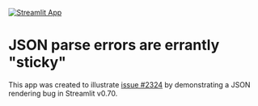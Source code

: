 [![Streamlit App](https://static.streamlit.io/badges/streamlit_badge_black_white.svg)](https://share.streamlit.io/treuille/bug-json-st_v70/main)

# JSON parse errors are errantly "sticky"

This app was created to illustrate [issue #2324](https://github.com/streamlit/streamlit/issues/2324) by 
demonstrating a JSON rendering bug in Streamlit v0.70.
